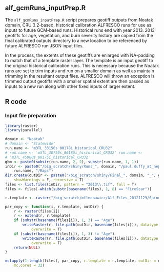 


##
##
## alf_gcmRuns_inputPrep.R

The `alf_gcmRuns_inputPrep.R` script prepares geotiff outputs from Noatak domain, CRU 3.2-based, historical calibration ALFRESCO runs for use as inputs to future GCM-based runs.
Historical runs end with year 2013.
2013 geotiffs for age, vegetation, and burn severity history are copied from the final calibrated outputs directory to a new location to be referenced by future ALFRESCO run JSON input files.

In the process, the extents of these geotiffs are enlarged with NA-padding to match that of a template raster layer.
The template is an input geotiff to the original historical calibration runs.
This is necessary because the Noatak runs are set to trim inputs and run on a smaller domain as well as maintain trimming in the resultant output files.
ALFRESCO will throw an exception is trimmed output geotiffs with a smaller spatial extent are then passed as inputs to a new run along with other fixed inputs of larger extent.

## R code

### Input file preparation


```r
library(raster)
library(parallel)

domain <- "Noatak"
# domain <- 'Statewide'
run.name <- "m3TL_33150s_00178i_historical_CRU32"
# run.name <- 'm5TL_30750s_00185i_historical_CRU32' run.name <-
# 'm3TL_45000s_00175i_historical_CRU32'
gbm <- paste0(substr(run.name, 2, 2), substr(run.name, 1, 1))
inDir <- paste0("/big_scratch/shiny/Runs_", domain, "/paul.duffy_at_neptuneinc.org/", 
    run.name, "/Maps")
dir.create(outDir <- paste0("/big_scratch/shiny/Final_", domain, "_", gbm, "/gcmRunInputs"), 
    showWarnings = F, recursive = T)
files <- list.files(inDir, pattern = "2013\\.tif", full = T)
files <- files[-which(substr(basename(files), 1, 8) == "FireScar")]

r.template <- raster("/big_scratch/mfleonawicz/Alf_Files_20121129/Spinup300Year_32Reps/Age_0_1900.tif")

par_copy <- function(i, r.template, outDir) {
    r <- raster(files[i])
    r <- extend(r, r.template)
    if (substr(basename(files[i]), 1, 3) == "Age") 
        writeRaster(r, file.path(outDir, basename(files[i])), datatype = "INT4S", 
            overwrite = T)
    if (substr(basename(files[i]), 1, 3) != "Age") 
        writeRaster(r, file.path(outDir, basename(files[i])), datatype = "INT1U", 
            overwrite = T)
    return(NULL)
}

mclapply(1:length(files), par_copy, r.template = r.template, outDir = outDir, 
    mc.cores = 32)
```
